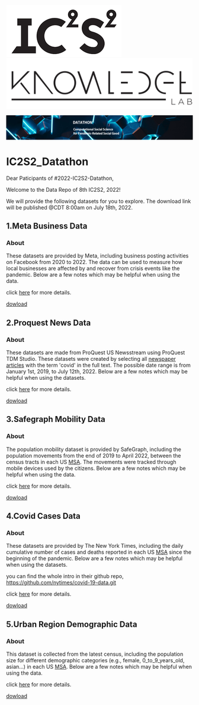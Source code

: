 ![](./src/ic2s2_logo.png.webp)![](./src/knowledge_lab.png)

![](./src/ic2s2_bg.png)

# IC2S2_Datathon

Dear Paticipants of #2022-IC2S2-Datathon,

Welcome to the Data Repo of 8th IC2S2, 2022!

We will provide the following datasets for you to explore. The download link will be published @CDT 8:00am on July 18th, 2022.


## 1.Meta Business Data
### About
These datasets are provided by Meta, including business posting activities on Facebook from 2020 to 2022. The data can be used to measure how local businesses are affected by and recover from crisis events like the pandemic. Below are a few notes which may be helpful when using the data.

click [here](./dataset/Meta_Business) for more details.

[dowload]()

## 2.Proquest News Data 
### About
These datasets are made from ProQuest US Newsstream using ProQuest TDM Studio. These datasets were created by selecting all [newspaper articles](https://about.proquest.com/en/products-services/nationalsnews_shtml/) with the term 'covid' in the full text. The possible date range is from January 1st, 2019, to July 12th, 2022. Below are a few notes which may be helpful when using the datasets.

click [here](./dataset/Proquest_News) for more details.

[dowload]()

## 3.Safegraph Mobility Data 
### About
The population mobility dataset is provided by SafeGraph, including the population movements from the end of 2019 to April 2022, between the census tracts in each US [MSA](https://en.wikipedia.org/wiki/Metropolitan_statistical_area). The movements were tracked through mobile devices used by the citizens. Below are a few notes which may be helpful when using the data. 


click [here](./dataset/SafeGraph_Mobility) for more details.

[dowload]()

## 4.Covid Cases Data

### About
These datasets are provided by The New York Times, including the daily cumulative number of cases and deaths reported in each US [MSA](https://en.wikipedia.org/wiki/Metropolitan_statistical_area) since the beginning of the pandemic. Below are a few notes which may be helpful when using the datasets.

you can find the whole intro in their github repo, https://github.com/nytimes/covid-19-data.git

click [here](./dataset/Covid_Cases) for more details.

[dowload]()

## 5.Urban Region Demographic Data
### About
This dataset is collected from the latest census, including the population size for different demographic categories (e.g., female, 0_to_9_years_old, asian…) in each US [MSA](https://en.wikipedia.org/wiki/Metropolitan_statistical_area). Below are a few notes which may be helpful when using the data.

click [here](./dataset/Urban_Region) for more details.

[dowload]()
